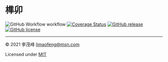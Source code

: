 # 榫卯

![GitHub Workflow workflow](https://github.com/limaofeng/sunmao/actions/workflows/main.yml/badge.svg)
[![Coverage Status](https://coveralls.io/repos/github/limaofeng/sunmao/badge.svg?branch=master)](https://coveralls.io/github/limaofeng/sunmao?branch=master)
[![GitHub release](https://img.shields.io/github/release/limaofeng/sunmao)](https://github.com/limaofeng/sunmao/releases/)
[![GitHub license](https://img.shields.io/github/license/limaofeng/sunmao)](https://github.com/limaofeng/sunmao/blob/master/LICENSE)

----

© 2021 李茂峰 <limaofeng@msn.com>

Licensed under [MIT](https://raw.githubusercontent.com/limaofeng/sunmao/master/LICENSE)
